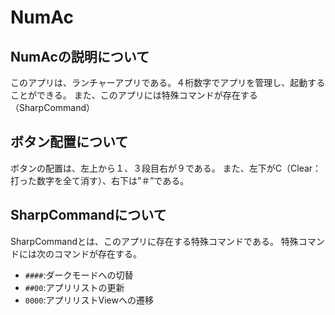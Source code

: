 # NumAc
## NumAcの説明について
 このアプリは、ランチャーアプリである。４桁数字でアプリを管理し、起動することができる。
 また、このアプリには特殊コマンドが存在する（SharpCommand）
 
## ボタン配置について
 ボタンの配置は、左上から１、３段目右が９である。
 また、左下がC（Clear：打った数字を全て消す）、右下は”＃”である。
 
## SharpCommandについて
 SharpCommandとは、このアプリに存在する特殊コマンドである。
 特殊コマンドには次のコマンドが存在する。
 - `####`:ダークモードへの切替
 - `##00`:アプリリストの更新
 - `0000`:アプリリストViewへの遷移
